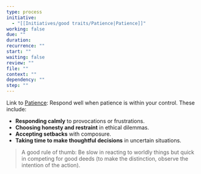 ```yaml
---
type: process
initiative:
  - "[[Initiatives/good traits/Patience|Patience]]"
working: false
due: ""
duration: 
recurrence: ""
start: ""
waiting: false
review: ""
file: ""
context: ""
dependency: ""
step: ""
---
```


Link to [Patience](Initiatives/good%20traits/Patience.md): Respond well when patience is within your control. These include:

* **Responding calmly** to provocations or frustrations.
* **Choosing honesty and restraint** in ethical dilemmas.
* **Accepting setbacks** with composure.
* **Taking time to make thoughtful decisions** in uncertain situations.

> A good rule of thumb: Be slow in reacting to worldly things but quick in competing for good deeds (to make the distinction, observe the intention of the action).
